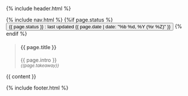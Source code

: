 {% include header.html %} 
<body>
    {% include nav.html %} 
{%if page.status %}
<button>{{ page.status }} : last updated {{ page.date | date: "%b %d, %Y (%r %Z)" }}  </button>
{% endif %}
    <main class="container">
<article>
<blockquote>
<h4>{{ page.title }}</h4>
    {{ page.intro }}
    <footer>
    <small><i><cite> {{page.takeaway}}</cite></i></small>
    </footer>
</blockquote>
</article>
<article>
{{ content }}
</article>
    </main>

{% include footer.html %}

</body>
</html>


